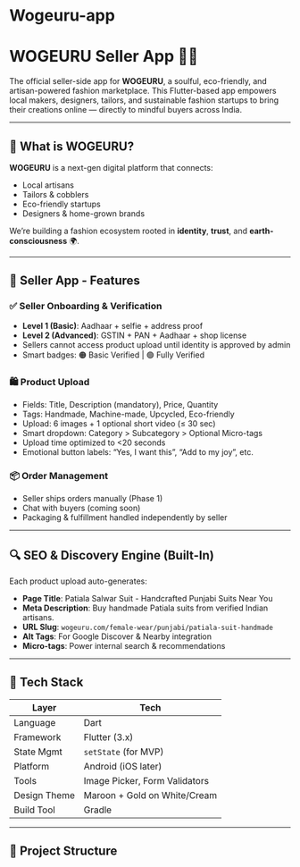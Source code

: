 # Wogeuru-app
# WOGEURU Seller App 👗📲

The official seller-side app for **WOGEURU**, a soulful, eco-friendly, and artisan-powered fashion marketplace. This Flutter-based app empowers local makers, designers, tailors, and sustainable fashion startups to bring their creations online — directly to mindful buyers across India.

---

## 🧵 What is WOGEURU?

**WOGEURU** is a next-gen digital platform that connects:
- Local artisans
- Tailors & cobblers
- Eco-friendly startups
- Designers & home-grown brands

We’re building a fashion ecosystem rooted in **identity**, **trust**, and **earth-consciousness** 🌍.

---

## 📱 Seller App - Features

### ✅ Seller Onboarding & Verification
- **Level 1 (Basic)**: Aadhaar + selfie + address proof
- **Level 2 (Advanced)**: GSTIN + PAN + Aadhaar + shop license
- Sellers cannot access product upload until identity is approved by admin
- Smart badges: 🟠 Basic Verified | 🟢 Fully Verified

### 🛍️ Product Upload
- Fields: Title, Description (mandatory), Price, Quantity
- Tags: Handmade, Machine-made, Upcycled, Eco-friendly
- Upload: 6 images + 1 optional short video (≤ 30 sec)
- Smart dropdown: Category > Subcategory > Optional Micro-tags
- Upload time optimized to <20 seconds
- Emotional button labels: “Yes, I want this”, “Add to my joy”, etc.

### 📦 Order Management
- Seller ships orders manually (Phase 1)
- Chat with buyers (coming soon)
- Packaging & fulfillment handled independently by seller

---

## 🔍 SEO & Discovery Engine (Built-In)
Each product upload auto-generates:
- **Page Title**: Patiala Salwar Suit - Handcrafted Punjabi Suits Near You
- **Meta Description**: Buy handmade Patiala suits from verified Indian artisans.
- **URL Slug**: `wogeuru.com/female-wear/punjabi/patiala-suit-handmade`
- **Alt Tags**: For Google Discover & Nearby integration
- **Micro-tags**: Power internal search & recommendations

---

## 🧱 Tech Stack

| Layer          | Tech             |
|----------------|------------------|
| Language       | Dart             |
| Framework      | Flutter (3.x)    |
| State Mgmt     | `setState` (for MVP) |
| Platform       | Android (iOS later) |
| Tools          | Image Picker, Form Validators |
| Design Theme   | Maroon + Gold on White/Cream |
| Build Tool     | Gradle            |

---

## 📁 Project Structure
